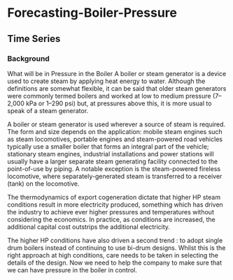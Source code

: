 # Forecasting-Boiler-Pressure
## Time Series
### Background

What will be in Pressure in the Boiler A boiler or steam generator is a device used to create steam by applying heat energy to water.
Although the definitions are somewhat flexible, it can be said that older steam generators were commonly termed boilers and worked
at low to medium pressure (7–2,000 kPa or 1–290 psi) but, at pressures above this, it is more usual to speak of a steam generator.

A boiler or steam generator is used wherever a source of steam is required. The form and size depends on the application: mobile
steam engines such as steam locomotives, portable engines and steam-powered road vehicles typically use a smaller boiler that forms
an integral part of the vehicle; stationary steam engines, industrial installations and power stations will usually have a larger separate
steam generating facility connected to the point-of-use by piping. A notable exception is the steam-powered fireless locomotive, where
separately-generated steam is transferred to a receiver (tank) on the locomotive. 

The thermodynamics of export cogeneration dictate that higher HP steam conditions result in more electricity produced, something which has driven the industry to achieve ever higher pressures and temperatures without considering the economics. In practice, as conditions are increased, the additional capital cost outstrips the additional electricity. 

The higher HP conditions have also driven a second trend : to adopt single drum boilers instead of continuing to use bi-drum designs. Whilst this is the right approach at high conditions, care needs to be taken in selecting the details of the design. Now we need to help the company to make sure that we can have pressure in the boiler in control. 
